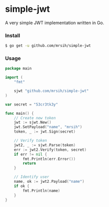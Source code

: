 # simple-jwt
A very simple JWT implementation written in Go.

 
### Install
```sh
$ go get -u github.com/mrsih/simple-jwt
```


### Usage
```go
package main

import (
	"fmt"

	sjwt "github.com/mrsih/simple-jwt"
)

var secret = "53cr3tk3y"

func main() {
	// Create new token
	jwt := sjwt.New()
	jwt.SetPayload("name", "mrsih")
	token, _ := jwt.Sign(secret)

	// Verify token
	jwt2, _ := sjwt.Parse(token)
	err := jwt2.Verify(token, secret)
	if err != nil {
		fmt.Println(err.Error())
		return
	}

	// Identify user
	name, ok := jwt2.Payload("name")
	if ok {
		fmt.Println(name)
	}
}

```